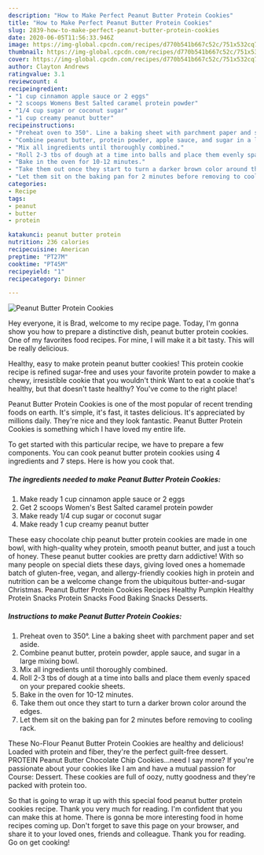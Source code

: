 ```yaml
---
description: "How to Make Perfect Peanut Butter Protein Cookies"
title: "How to Make Perfect Peanut Butter Protein Cookies"
slug: 2839-how-to-make-perfect-peanut-butter-protein-cookies
date: 2020-06-05T11:56:33.946Z
image: https://img-global.cpcdn.com/recipes/d770b541b667c52c/751x532cq70/peanut-butter-protein-cookies-recipe-main-photo.jpg
thumbnail: https://img-global.cpcdn.com/recipes/d770b541b667c52c/751x532cq70/peanut-butter-protein-cookies-recipe-main-photo.jpg
cover: https://img-global.cpcdn.com/recipes/d770b541b667c52c/751x532cq70/peanut-butter-protein-cookies-recipe-main-photo.jpg
author: Clayton Andrews
ratingvalue: 3.1
reviewcount: 4
recipeingredient:
- "1 cup cinnamon apple sauce or 2 eggs"
- "2 scoops Womens Best Salted caramel protein powder"
- "1/4 cup sugar or coconut sugar"
- "1 cup creamy peanut butter"
recipeinstructions:
- "Preheat oven to 350°. Line a baking sheet with parchment paper and set aside."
- "Combine peanut butter, protein powder, apple sauce, and sugar in a large mixing bowl."
- "Mix all ingredients until thoroughly combined."
- "Roll 2-3 tbs of dough at a time into balls and place them evenly spaced on your prepared cookie sheets."
- "Bake in the oven for 10-12 minutes."
- "Take them out once they start to turn a darker brown color around the edges."
- "Let them sit on the baking pan for 2 minutes before removing to cooling rack."
categories:
- Recipe
tags:
- peanut
- butter
- protein

katakunci: peanut butter protein 
nutrition: 236 calories
recipecuisine: American
preptime: "PT27M"
cooktime: "PT45M"
recipeyield: "1"
recipecategory: Dinner

---
```



![Peanut Butter Protein Cookies](https://img-global.cpcdn.com/recipes/d770b541b667c52c/751x532cq70/peanut-butter-protein-cookies-recipe-main-photo.jpg)

Hey everyone, it is Brad, welcome to my recipe page. Today, I'm gonna show you how to prepare a distinctive dish, peanut butter protein cookies. One of my favorites food recipes. For mine, I will make it a bit tasty. This will be really delicious.

Healthy, easy to make protein peanut butter cookies! This protein cookie recipe is refined sugar-free and uses your favorite protein powder to make a chewy, irresistible cookie that you wouldn&#39;t think Want to eat a cookie that&#39;s healthy, but that doesn&#39;t taste healthy? You&#39;ve come to the right place!

Peanut Butter Protein Cookies is one of the most popular of recent trending foods on earth. It's simple, it's fast, it tastes delicious. It's appreciated by millions daily. They're nice and they look fantastic. Peanut Butter Protein Cookies is something which I have loved my entire life.


To get started with this particular recipe, we have to prepare a few components. You can cook peanut butter protein cookies using 4 ingredients and 7 steps. Here is how you cook that.

<!--inarticleads1-->

##### The ingredients needed to make Peanut Butter Protein Cookies:

1. Make ready 1 cup cinnamon apple sauce or 2 eggs
1. Get 2 scoops Women&#39;s Best Salted caramel protein powder
1. Make ready 1/4 cup sugar or coconut sugar
1. Make ready 1 cup creamy peanut butter


These easy chocolate chip peanut butter protein cookies are made in one bowl, with high-quality whey protein, smooth peanut butter, and just a touch of honey. These peanut butter cookies are pretty darn addictive! With so many people on special diets these days, giving loved ones a homemade batch of gluten-free, vegan, and allergy-friendly cookies high in protein and nutrition can be a welcome change from the ubiquitous butter-and-sugar Christmas. Peanut Butter Protein Cookies Recipes Healthy Pumpkin Healthy Protein Snacks Protein Snacks Food Baking Snacks Desserts. 

<!--inarticleads2-->

##### Instructions to make Peanut Butter Protein Cookies:

1. Preheat oven to 350°. Line a baking sheet with parchment paper and set aside.
1. Combine peanut butter, protein powder, apple sauce, and sugar in a large mixing bowl.
1. Mix all ingredients until thoroughly combined.
1. Roll 2-3 tbs of dough at a time into balls and place them evenly spaced on your prepared cookie sheets.
1. Bake in the oven for 10-12 minutes.
1. Take them out once they start to turn a darker brown color around the edges.
1. Let them sit on the baking pan for 2 minutes before removing to cooling rack.


These No-Flour Peanut Butter Protein Cookies are healthy and delicious! Loaded with protein and fiber, they&#39;re the perfect guilt-free dessert. PROTEIN Peanut Butter Chocolate Chip Cookies…need I say more? If you&#39;re passionate about your cookies like I am and have a mutual passion for Course: Dessert. These cookies are full of oozy, nutty goodness and they&#39;re packed with protein too. 

So that is going to wrap it up with this special food peanut butter protein cookies recipe. Thank you very much for reading. I'm confident that you can make this at home. There is gonna be more interesting food in home recipes coming up. Don't forget to save this page on your browser, and share it to your loved ones, friends and colleague. Thank you for reading. Go on get cooking!
